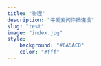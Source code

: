 ```yaml
---
title: "物理"
description: "牛爱麦问你搞懂没"
slug: "test"
image: "index.jpg"
style:
    background: "#6A5ACD"
    color: "#fff"
---
```

